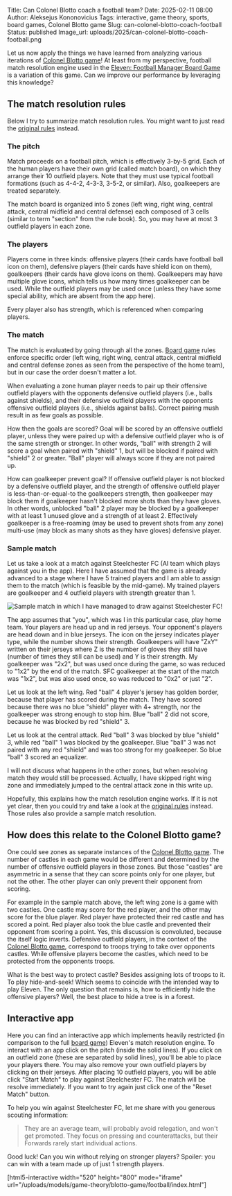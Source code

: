 Title: Can Colonel Blotto coach a football team?
Date: 2025-02-11 08:00
Author: Aleksejus Kononovicius
Tags: interactive, game theory, sports, board games, Colonel Blotto game
Slug: can-colonel-blotto-coach-football
Status: published
Image_url: uploads/2025/can-colonel-blotto-coach-football.png

Let us now apply the things we have learned from analyzing various
iterations of [Colonel Blotto game](/tag/colonel-blotto-game/)! At least
from my perspective, football match resolution engine used in the [Eleven:
Football Manager Board
Game](https://boardgamegeek.com/boardgame/329716/eleven-football-manager-board-game)
is a variation of this game. Can we improve our performance by leveraging
this knowledge?
<!--more-->

## The match resolution rules

Below I try to summarize match resolution rules. You might want to just read
the [original
rules](https://boardgamegeek.com/filepage/244391/eleven-english-rulebook)
instead.

### The pitch

Match proceeds on a football pitch, which is effectively 3-by-5 grid. Each
of the human players have their own grid (called match board), on which they
arrange their 10 outfield players. Note that they must use typical football
formations (such as 4-4-2, 4-3-3, 3-5-2, or similar). Also, goalkeepers are
treated separately.

The match board is organized into 5 zones (left wing, right wing, central
attack, central midfield and central defense) each composed of 3 cells
(similar to term "section" from the rule book). So, you may have at most 3
outfield players in each zone.

### The players

Players come in three kinds: offensive players (their cards have football
ball icon on them), defensive players (their cards have shield icon on
them), goalkeepers (their cards have glove icons on them). Goalkeepers may
have multiple glove icons, which tells us how many times goalkeeper can be
used. While the outfield players may be used once (unless they have some
special ability, which are absent from the app here).

Every player also has strength, which is referenced when comparing players.

### The match

The match is evaluated by going through all the zones. [Board
game](/tag/board-games/) rules enforce specific order (left wing, right
wing, central attack, central midfield and central defense zones as seen
from the perspective of the home team), but in our case the order doesn't
matter a lot.

When evaluating a zone human player needs to pair up their offensive
outfield players with the opponents defensive outfield players (i.e., balls
against shields), and their defensive outfield players with the opponents
offensive outfield players (i.e., shields against balls). Correct pairing
mush result in as few goals as possible.

How then the goals are scored? Goal will be scored by an offensive outfield
player, unless they were paired up with a defensive outfield player who is
of the same strength or stronger. In other words, "ball" with strength 2
will score a goal when paired with "shield" 1, but will be blocked if paired
with "shield" 2 or greater. "Ball" player will always score if they are not
paired up.

How can goalkeeper prevent goal? If offensive outfield player is not blocked
by a defensive outfield player, and the strength of offensive outfield
player is less-than-or-equal-to the goalkeepers strength, then goalkeeper
may block them if goalkeeper hasn't blocked more shots than they have
gloves. In other words, unblocked "ball" 2 player may be blocked by a
goalkeeper with at least 1 unused glove and a strength of at least 2.
Effectively goalkeeper is a free-roaming (may be used to prevent shots from
any zone) multi-use (may block as many shots as they have gloves) defensive
player.

### Sample match

Let us take a look at a match against Steelchester FC (AI team which plays
against you in the app). Here I have assumed that the game is already
advanced to a stage where I have 5 trained players and I am able to assign
them to the match (which is feasible by the mid-game). My trained players
are goalkeeper and 4 outfield players with strength greater than 1.

![Sample match in which I have managed to draw against Steelchester
FC!]({static}/uploads/2025/can-colonel-blotto-coach-football-11.png "Sample
match in which I have managed to draw against Steelchester FC!")

The app assumes that "you", which was I in this particular case, play home
team. Your players are head up and in red jerseys. Your opponent's players
are head down and in blue jerseys. The icon on the jersey indicates player
type, while the number shows their strength. Goalkeepers will have "ZxY"
written on their jerseys where Z is the number of gloves they still have
(number of times they still can be used) and Y is their strength. My
goalkeeper was "2x2", but was used once during the game, so was reduced to
"1x2" by the end of the match. SFC goalkeeper at the start of the match was
"1x2", but was also used once, so was reduced to "0x2" or just "2".

Let us look at the left wing. Red "ball" 4 player's jersey has golden
border, because that player has scored during the match. They have scored
because there was no blue "shield" player with 4+ strength, nor the
goalkeeper was strong enough to stop him. Blue "ball" 2 did not score,
because he was blocked by red "shield" 3.

Let us look at the central attack. Red "ball" 3 was blocked by blue "shield"
3, while red "ball" 1 was blocked by the goalkeeper. Blue "ball" 3 was not
paired with any red "shield" and was too strong for my goalkeeper. So blue
"ball" 3 scored an equalizer.

I will not discuss what happens in the other zones, but when resolving
match they would still be processed. Actually, I have skipped right wing
zone and immediately jumped to the central attack zone in this write up.

Hopefully, this explains how the match resolution engine works. If it is not
yet clear, then you could try and take a look at the [original
rules](https://boardgamegeek.com/filepage/244391/eleven-english-rulebook)
instead. Those rules also provide a sample match resolution.

## How does this relate to the Colonel Blotto game?

One could see zones as separate instances of the [Colonel Blotto
game](/tag/colonel-blotto-game/). The number of castles in each game would
be different and determined by the number of offensive outfield players in
those zones. But those "castles" are asymmetric in a sense that they can
score points only for one player, but not the other. The other player can
only prevent their opponent from scoring.

For example in the sample match above, the left wing zone is a game with two
castles. One castle may score for the red player, and the other may score
for the blue player. Red player have protected their red castle and has
scored a point. Red player also took the blue castle and prevented their
opponent from scoring a point. Yes, this discussion is convoluted, because
the itself logic inverts. Defensive outfield players, in the context of the
[Colonel Blotto game](/tag/colonel-blotto-game/), correspond to troops
trying to take over opponents castles. While offensive players become the
castles, which need to be protected from the opponents troops.

What is the best way to protect castle? Besides assigning lots of troops to
it. To play hide-and-seek! Which seems to coincide with the intended way to
play Eleven. The only question that remains is, how to efficiently hide the
offensive players? Well, <span style="color:var(--bg-light);">the best place
to hide a tree is in a forest</span>.

## Interactive app

Here you can find an interactive app which implements heavily restricted (in
comparison to the full [board
game](https://boardgamegeek.com/boardgame/329716/eleven-football-manager-board-game))
Eleven's match resolution engine. To interact with an app click on the pitch
(inside the solid lines). If you click on an outfield zone (these are
separated by solid lines), you'll be able to place your players there. You
may also remove your own outfield players by clicking on their jerseys.
After placing 10 outfield players, you will be able click "Start Match" to
play against Steelchester FC. The match will be resolve immediately. If you
want to try again just click one of the "Reset Match" button.

To help you win against Steelchester FC, let me share with you generous
scouting information:

> They are an average team, will probably avoid relegation, and won't get
> promoted. They focus on pressing and counterattacks, but their Forwards
> rarely start individual actions.

Good luck! Can you win without relying on stronger players? Spoiler: you can
win with a team made up of just 1 strength players.

[html5-interactive width="520" height="800" mode="iframe"
url="/uploads/models/game-theory/blotto-game/football/index.html"]

